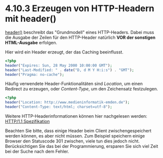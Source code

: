 # 4.10.3 Erzeugen von HTTP-Headern mit header()

[header()](http://php.net/manual/de/function.header.php) beschreibt das "Grundmodell" eines HTTP-Headers. Dabei muss die Ausgabe der Zeilen für den HTTP-Header natürlich **VOR der sonstigen HTML-Ausgabe** erfolgen.


Hier wird ein Header erzeugt, der das Caching beeinflusst.

```php linenums="1"
<?php
header("Expires: Sun, 28 May 2000 10:00:00 GMT");
header("Last-Modified: " . date("D, d M Y H:i:s") . "GMT");
header("Pragma: no-cache");
```

Häufig verwendete Header-Funktionalitäten sind *Location*, um einen Redirect zu erzeugen, oder *Content-Type*, um den Zeichensatz festzulegen.

```php linenums="1"
<?php
header("Location: http://www.medieninformatik-emden.de");
header("Content-Type: text/html; charset=utf-8");
```

Weitere HTTP-Headerinformationen können hier nachgelesen werden: [HTTP/1.1 Spezifikation](https://tools.ietf.org/html/rfc2616)

Beachten Sie bitte, dass einige Header beim Client zwischengespeichert werden können, es aber nicht müssen. Zum Beispiel speichern einige Browser den Statuscode 301 zwischen, viele tun dies jedoch nicht. Berücksichtigen Sie das bei der Programmierung, ersparen Sie sich viel Zeit bei der Suche nach dem Fehler.
